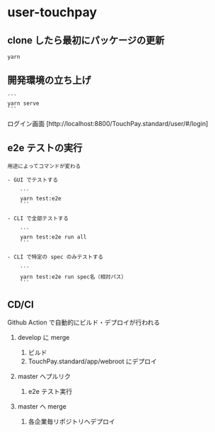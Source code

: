 # user-touchpay

## clone したら最初にパッケージの更新

```
yarn
```

## 開発環境の立ち上げ

    ```
    yarn serve
    ```

ログイン画面
[http://localhost:8800/TouchPay.standard/user/#/login]

## e2e テストの実行

    用途によってコマンドが変わる

    - GUI でテストする

        ```
        yarn test:e2e
        ```

    - CLI で全部テストする

        ```
        yarn test:e2e run all
        ```

    - CLI で特定の spec のみテストする

        ```
        yarn test:e2e run spec名（相対パス）
        ```

## CD/CI

Github Action で自動的にビルド・デプロイが行われる

1. develop に merge

    1. ビルド
    1. TouchPay.standard/app/webroot にデプロイ

1. master へプルリク

    1. e2e テスト実行

1. master へ merge

    1. 各企業毎リポジトリへデプロイ
